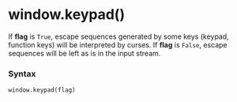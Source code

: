 # window.keypad()

If **flag** is `True`, escape sequences generated by some keys (keypad, function keys) will be interpreted by curses. If **flag** is `False`, escape sequences will be left as is in the input stream.

### Syntax

```python
window.keypad(flag)
```
